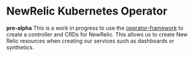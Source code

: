 # NewRelic Kubernetes Operator

__pre-alpha__ This is a work in progress to use the [operator-framework](https://github.com/operator-framework/operator-sdk) to create a controller and CRDs for NewRelic.  This allows us to create New Relic resources when creating  our services such as dashboards or synthetics.


